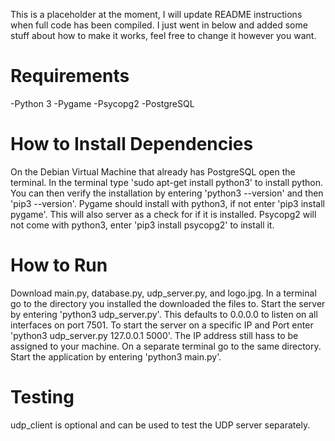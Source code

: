This is a placeholder at the moment, I will update README instructions when full code has been compiled.
I just went in below and added some stuff about how to make it works, feel free to change it however you want.

Requirements
============
-Python 3
-Pygame
-Psycopg2
-PostgreSQL

How to Install Dependencies
===========================
On the Debian Virtual Machine that already has PostgreSQL open the terminal.
In the terminal type 'sudo apt-get install python3' to install python.
You can then verify the installation by entering 'python3 --version' and then 'pip3 --version'.
Pygame should install with python3, if not enter 'pip3 install pygame'. This will also server as a check for if it is installed.
Psycopg2 will not come with python3, enter 'pip3 install psycopg2' to install it.

How to Run
==========
Download main.py, database.py, udp_server.py, and logo.jpg.
In a terminal go to the directory you installed the downloaded the files to.
Start the server by entering 'python3 udp_server.py'. This defaults to 0.0.0.0 to listen on all interfaces on port 7501.
To start the server on a specific IP and Port enter 'python3 udp_server.py 127.0.0.1 5000'. The IP address still hass to be assigned to your machine.
On a separate terminal go to the same directory.
Start the application by entering 'python3 main.py'.

Testing
=======
udp_client is optional and can be used to test the UDP server separately.
